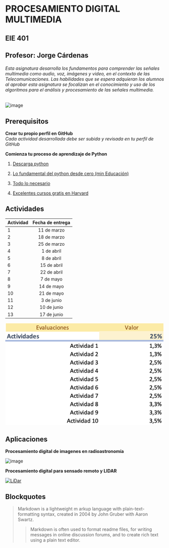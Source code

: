 # PROCESAMIENTO DIGITAL MULTIMEDIA 
## EIE 401

## Profesor: Jorge Cárdenas
###### Esta asignatura desarrolla los fundamentos para comprender las señales multimedia como audio, voz, imágenes y video, en el contexto de las Telecomunicaciones. Las habilidades que se espera adquieran los alumnos al aprobar esta asignatura se focalizan en el conocimiento y uso de los algoritmos para el análisis y procesamiento de las señales multimedia.


<img width="612" alt="image" src="https://github.com/Jorgecardenas1/EIE_401_MULTIMEDIA/assets/17277325/252788fa-8578-4d90-bf67-390f576963ce">

## Prerequisitos

**Crear tu propio perfil en GitHub**  
_Cada actividad desarrollada debe ser subida y revisada en tu perfil de GitHub_

**Comienza tu proceso de aprendizaje de Python**  
1. [Descarga python](https://www.python.org/)

2. [Lo fundamental del python desde cero (min Educación)](https://www.coursera.org/learn/aprendiendo-programar-python#modules)

3. [Todo lo necesario ](https://www.youtube.com/watch?v=eWRfhZUzrAc)

4. [Excelentes cursos gratis en Harvard](https://pll.harvard.edu/subject/python)

## Actividades

| Actividad  | Fecha de entrega |
| ------------- |:-------------:|
| 1      | 11 de marzo     |
| 2      | 18 de marzo     |
| 3      | 25 de marzo     |
| 4      | 1 de abril    |
| 5      | 8 de abril     |
| 6      | 15 de abril     |
| 7      | 22 de abril     |
| 8      | 7 de mayo    |
| 9      | 14 de mayo     |
| 10      | 21 de mayo    |
| 11     | 3 de junio    |
| 12      | 10 de junio     |
| 13      | 17 de junio     |

<img src='./assets/image.png' width='500'>

## Aplicaciones
**Procesamiento digital de imagenes en radioastronomía**  

![image](https://github.com/Jorgecardenas1/EIE_401_MULTIMEDIA/assets/17277325/081b52ff-7d2f-4b64-aa3d-4b590c760640)

**Procesamiento digital para sensado remoto y LIDAR** 

[![LiDar](https://img.youtube.com/vi/zREAEdXzOcw/0.jpg)](https://www.youtube.com/watch?v=zREAEdXzOcw)


## Blockquotes

> Markdown is a lightweight m
> arkup language with plain-text-formatting syntax, created in 2004 by John Gruber with Aaron Swartz.
>
>> Markdown is often used to format readme files, for writing messages in online discussion forums, and to create rich text using a plain text editor.



